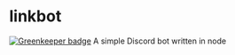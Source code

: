 linkbot
========

[![Greenkeeper badge](https://badges.greenkeeper.io/iernie/linkbot.svg)](https://greenkeeper.io/)
A simple Discord bot written in node

